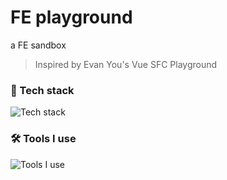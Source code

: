 # FE playground

a FE sandbox

> Inspired by Evan You's Vue SFC Playground

### 🔭 Tech stack

![Tech stack](https://skillicons.dev/icons?i=nodejs,react,vue,typescript,rust,nest,tailwind)

### 🛠 Tools I use

![Tools I use](https://skillicons.dev/icons?i=vscode,rollup,vite,vercel,redis,jest,git,github,discord)
